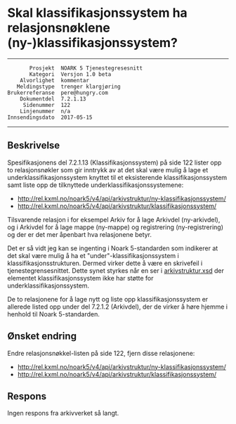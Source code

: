 Skal klassifikasjonssystem ha relasjonsnøklene (ny-)klassifikasjonssystem?
==========================================================================

 ------------------  ---------------------------------
           Prosjekt  NOARK 5 Tjenestegresesnitt
           Kategori  Versjon 1.0 beta
        Alvorlighet  kommentar
       Meldingstype  trenger klargjøring
    Brukerreferanse  pere@hungry.com
        Dokumentdel  7.2.1.13
         Sidenummer  122
        Linjenummer  n/a
    Innsendingsdato  2017-05-15
 ------------------  ---------------------------------

Beskrivelse
-----------

Spesifikasjonens del 7.2.1.13 (Klassifikasjonssystem) på side 122
lister opp to relasjonsnøkler som gir inntrykk av at det skal være
mulig å lage et underklassifikasjonssystem knyttet til et eksisterende
klassifikasjonssystem samt liste opp de tilknyttede
underklassifikasjonssystemene:

 * http://rel.kxml.no/noark5/v4/api/arkivstruktur/ny-klassifikasjonssystem/
 * http://rel.kxml.no/noark5/v4/api/arkivstruktur/klassifikasjonssystem/

Tilsvarende relasjon i for eksempel Arkiv for å lage Arkivdel
(ny-arkivdel), og i Arkivdel for å lage mappe (ny-mappe) og
registrering (ny-registrering) og der er det mer åpenbart hva
relasjonene betyr.

Det er så vidt jeg kan se ingenting i Noark 5-standarden som indikerer
at det skal være mulig å ha et "under"-klassifikasjonssystem i
klassifikasjonsstrukturen. Dermed virker dette å være en skrivefeil i
tjenestegrensesnittet.  Dette synet styrkes når en ser i
[arkivstruktur.xsd](http://arkivverket.no/arkivverket/content/download/21276/191603/version/1/file/arkivstruktur.xsd)
der elementet klassifikasjonssystem ikke har støtte for
underklassifikasjonssystem.

De to relasjonene for å lage nytt og liste opp klassifikasjonssystem
er allerede listed opp under del 7.2.1.2 (Arkivdel), der de virker å
høre hjemme i henhold til Noark 5-standarden.

Ønsket endring
--------------

Endre relasjonsnøkkel-listen på side 122, fjern disse relasjonene:

 * http://rel.kxml.no/noark5/v4/api/arkivstruktur/ny-klassifikasjonssystem/
 * http://rel.kxml.no/noark5/v4/api/arkivstruktur/klassifikasjonssystem/

Respons
-------

Ingen respons fra arkivverket så langt.
